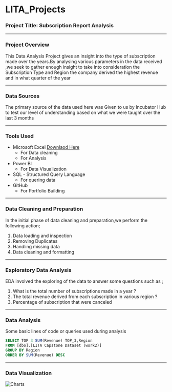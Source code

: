 # LITA_Projects

### Project Title: Subscription Report Analysis

---
### Project Overview
This Data Analysis Project gives an insight into the type of subscription made over the years.By analysing various parameters in the data received ,we seek to gather enough insight to take into consideration the Subscription Type and Region the company derived the highest revenue and in what quarter of the year

---
### Data Sources
The primary source of the data used here was Given to us by Incubator Hub to test our level of understanding based on  what we were taught over the last 3 months 

---
### Tools Used
- Microsoft Excel [Downlaod Here](https://www.microsoft.com)
   * For Data cleaning
   * For Analysis
- Power BI
   * For Data Visualization 
- SQL - Structured Query Language
   * For quering data 
- GitHub
   * For Portfolio Building
---
### Data Cleaning and Preparation
In the initial phase of data cleaning and preparation,we perform the following action;
1. Data loading and inspection
2. Removing Duplicates
3. Handling missing data
4. Data cleaning and formatting
---
### Exploratory Data Analysis
EDA involved the exploring of the data to answer some questions such as ;
1. What is the total number of subscriptions made in a year ?
2. The total revenue derived from each subscription in various region ? 
3. Percentage of subscription that were canceled 
---
### Data Analysis
Some basic lines of code or queries used during analysis
  ``` SQL
SELECT TOP 3 SUM(Revenue) TOP_3,Region
FROM [dbo].[LITA Capstone Dataset (work2)]
GROUP BY Region
ORDER BY SUM(Revenue) DESC
```
---
### Data Visualization

![Charts](https://github.com/user-attachments/assets/20ccec90-1033-4291-86eb-c0a113aa98f0)
